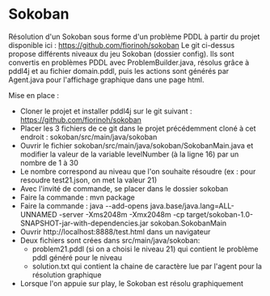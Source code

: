 # Sokoban
Résolution d'un Sokoban sous forme d'un problème PDDL à partir du projet disponible ici : https://github.com/fiorinoh/sokoban
Le git ci-dessus propose différents niveaux du jeu Sokoban (dossier config). Ils sont convertis en problèmes PDDL avec ProblemBuilder.java, résolus grâce à pddl4j et au fichier domain.pddl, puis les actions sont générés par Agent.java pour l'affichage graphique dans une page html.

Mise en place :
- Cloner le projet et installer pddl4j sur le git suivant : https://github.com/fiorinoh/sokoban
- Placer les 3 fichiers de ce git dans le projet précédemment cloné à cet endroit : sokoban/src/main/java/sokoban
- Ouvrir le fichier sokoban/src/main/java/sokoban/SokobanMain.java et modifier la valeur de la variable levelNumber (à la ligne 16) par un nombre de 1 à 30
- Le nombre correspond au niveau que l'on souhaite résoudre (ex : pour resoudre test21.json, on met la valeur 21)
- Avec l'invité de commande, se placer dans le dossier sokoban
- Faire la commande : mvn package
- Faire la commande : java --add-opens java.base/java.lang=ALL-UNNAMED -server -Xms2048m -Xmx2048m -cp target/sokoban-1.0-SNAPSHOT-jar-with-dependencies.jar sokoban.SokobanMain
- Ouvrir http://localhost:8888/test.html dans un navigateur
- Deux fichiers sont crées dans src/main/java/sokoban: 
	- problem21.pddl (si on a choisi le niveau 21) qui contient le problème pddl généré pour le niveau
	- solution.txt qui contient la chaine de caractère lue par l'agent pour la résolution graphique
- Lorsque l'on appuie sur play, le Sokoban est résolu graphiquement
